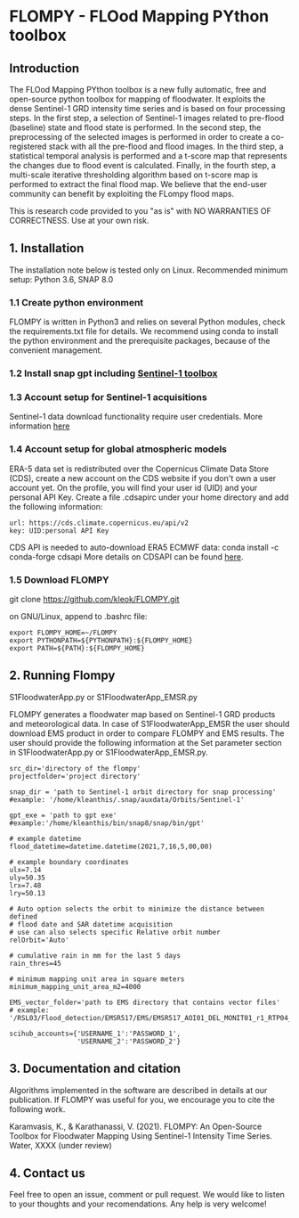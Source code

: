 # FLOMPY - FLOod Mapping PYthon toolbox

## Introduction

The FLOod Mapping PYthon toolbox is a new fully automatic, free and open-source python toolbox for mapping of floodwater. It exploits the dense Sentinel-1 GRD intensity time series and is based on four processing steps. In the first step, a selection of Sentinel-1 images related to pre-flood (baseline) state and flood state is performed. In the second step, the preprocessing of the selected images is performed in order to create a co-registered stack with all the pre-flood and flood images. In the third step, a statistical temporal analysis is performed and a t-score map that represents the changes due to flood event is calculated. Finally, in the fourth step, a multi-scale iterative thresholding algorithm based on t-score map is performed to extract the final flood map. We believe that the end-user community can benefit by exploiting
the FLompy flood maps.

This is research code provided to you "as is" with NO WARRANTIES OF CORRECTNESS. Use at your own risk.

## 1. Installation

The installation note below is tested only on Linux. Recommended minimum setup: Python 3.6, SNAP 8.0

### 1.1 Create python environment 
FLOMPY is written in Python3 and relies on several Python modules, check the requirements.txt file for details. We recommend using conda to install the python environment and the prerequisite packages, because of the convenient management.

### 1.2 Install snap gpt including [Sentinel-1 toolbox](https://step.esa.int/main/download/snap-download/)

### 1.3 Account setup for Sentinel-1 acquisitions
Sentinel-1 data download functionality require user credentials. More information [here](https://scihub.copernicus.eu/)

### 1.4 Account setup for global atmospheric models
ERA-5 data set is redistributed over the Copernicus Climate Data Store (CDS), create a new account on the CDS website if you don't own a user account yet. On the profile, you will find your user id (UID) and your personal API Key. Create a file .cdsapirc under your home directory and add the following information:
```
url: https://cds.climate.copernicus.eu/api/v2
key: UID:personal API Key
```
CDS API is needed to auto-download ERA5 ECMWF data: conda install -c conda-forge cdsapi
More details on CDSAPI can be found [here](https://cds.climate.copernicus.eu/api-how-to).

### 1.5 Download FLOMPY
git clone https://github.com/kleok/FLOMPY.git

on GNU/Linux, append to .bashrc file:
```
export FLOMPY_HOME=~/FLOMPY
export PYTHONPATH=${PYTHONPATH}:${FLOMPY_HOME}
export PATH=${PATH}:${FLOMPY_HOME}
```
## 2. Running Flompy
S1FloodwaterApp.py or S1FloodwaterApp_EMSR.py

FLOMPY generates a floodwater map based on Sentinel-1 GRD products and meteorological data. In case of S1FloodwaterApp_EMSR the user should download EMS product in order to compare FLOMPY and EMS results. The user should provide the following information at the Set parameter section in S1FloodwaterApp.py or S1FloodwaterApp_EMSR.py. 
```
src_dir='directory of the flompy'
projectfolder='project directory'

snap_dir = 'path to Sentinel-1 orbit directory for snap processing'
#example: '/home/kleanthis/.snap/auxdata/Orbits/Sentinel-1'

gpt_exe = 'path to gpt exe'
#example:'/home/kleanthis/bin/snap8/snap/bin/gpt'
    
# example datetime
flood_datetime=datetime.datetime(2021,7,16,5,00,00) 

# example boundary coordinates
ulx=7.14
uly=50.35
lrx=7.48
lry=50.13

# Auto option selects the orbit to minimize the distance between defined
# flood date and SAR datetime acquisition
# use can also selects specific Relative orbit number
relOrbit='Auto' 

# cumulative rain in mm for the last 5 days 
rain_thres=45 

# minimum mapping unit area in square meters
minimum_mapping_unit_area_m2=4000 

EMS_vector_folder='path to EMS directory that contains vector files' 
# example: '/RSL03/Flood_detection/EMSR517/EMS/EMSR517_AOI01_DEL_MONIT01_r1_RTP04_v1_vector'

scihub_accounts={'USERNAME_1':'PASSWORD_1',
                 'USERNAME_2':'PASSWORD_2'}

```

## 3. Documentation and citation
Algorithms implemented in the software are described in details at our publication. If FLOMPY was useful for you, we encourage you to cite the following work.

Karamvasis, K., & Karathanassi, V. (2021). FLOMPY: An Open-Source Toolbox for Floodwater Mapping
Using Sentinel-1 Intensity Time Series. Water, XXXX (under review)

## 4. Contact us
Feel free to open an issue, comment or pull request. We would like to listen to your thoughts and your recomendations. Any help is very welcome!
